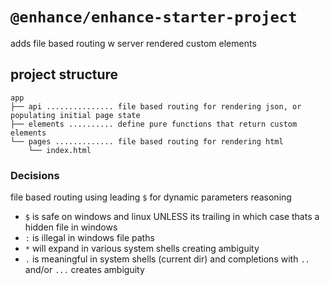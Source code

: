 # `@enhance/enhance-starter-project`

adds file based routing w server rendered custom elements

## project structure

```
app
├── api ............... file based routing for rendering json, or populating initial page state
├── elements .......... define pure functions that return custom elements
└── pages ............. file based routing for rendering html
    └── index.html
```

### Decisions

file based routing using leading `$` for dynamic parameters reasoning

- `$` is safe on windows and linux UNLESS its trailing in which case thats a hidden file in windows
- `:` is illegal in windows file paths
- `*` will expand in various system shells creating ambiguity
- `.` is meaningful in system shells (current dir) and completions with `..` and/or `...` creates ambiguity
